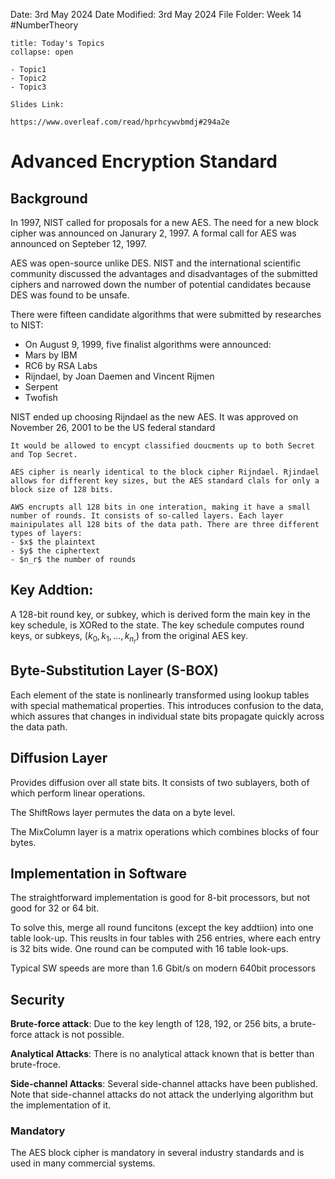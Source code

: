 Date: 3rd May 2024
Date Modified: 3rd May 2024
File Folder: Week 14
#NumberTheory

```ad-abstract
title: Today's Topics
collapse: open

- Topic1
- Topic2
- Topic3

```

```ad-important
Slides Link:

https://www.overleaf.com/read/hprhcywvbmdj#294a2e
```

# Advanced Encryption Standard

## Background

In 1997, NIST called for proposals for a new AES. The need for a new block cipher was announced on Janurary 2, 1997. A formal call for AES was announced on Septeber 12, 1997. 

AES was open-source unlike DES. NIST and the international scientific community discussed the advantages and disadvantages of the submitted ciphers and narrowed down the number of potential candidates because DES was found to be unsafe.

There were fifteen candidate algorithms that were submitted by researches to NIST:
- On August 9, 1999, five finalist algorithms were announced:
- Mars by IBM
- RC6 by RSA Labs
- Rijndael, by Joan Daemen and Vincent Rijmen
- Serpent
- Twofish

NIST ended up choosing Rijndael as the new AES. It was approved on November 26, 2001 to be the US federal standard

```ad-note
It would be allowed to encypt classified doucments up to both Secret and Top Secret.
```

```ad-note
AES cipher is nearly identical to the block cipher Rijndael. Rjindael allows for different key sizes, but the AES standard clals for only a block size of 128 bits.
```

```ad-important
AWS encrupts all 128 bits in one interation, making it have a small number of rounds. It consists of so-called layers. Each layer mainipulates all 128 bits of the data path. There are three different types of layers:
- $x$ the plaintext
- $y$ the ciphertext
- $n_r$ the number of rounds
```

## Key Addtion:

A 128-bit round key, or subkey, which is derived form the main key in the key schedule, is XORed to the state. The key schedule computes round keys, or subkeys, $(k_0, k_1,...,k_{n_r})$ from the original AES key.

## Byte-Substitution Layer (S-BOX)

Each element of the state is nonlinearly transformed using lookup tables with special mathematical properties. This introduces confusion to the data, which assures that changes in individual state bits propagate quickly across the data path.

## Diffusion Layer

Provides diffusion over all state bits. It consists of two sublayers, both of which perform linear operations.

The ShiftRows layer permutes the data on a byte level.

The MixColumn layer is a matrix operations which combines blocks of four bytes.

## Implementation in Software

The straightforward implementation is good for 8-bit processors, but not good for 32 or 64 bit.

To solve this, merge all round funcitons (except the key addtiion) into one table look-up. This reuslts in four tables with 256 entries, where each entry is 32 bits wide. One round can be computed with 16 table look-ups.

Typical SW speeds are more than 1.6 Gbit/s on modern 640bit processors

## Security

**Brute-force attack**: Due to the key length of 128, 192, or 256 bits, a brute-force attack is not possible.

**Analytical Attacks**: There is no analytical attack known that is better than brute-froce.

**Side-channel Attacks**: Several side-channel attacks have been published. Note that side-channel attacks do not attack the underlying algorithm but the implementation of it.

### Mandatory

The AES block cipher is mandatory in several industry standards and is used in many commercial systems.

